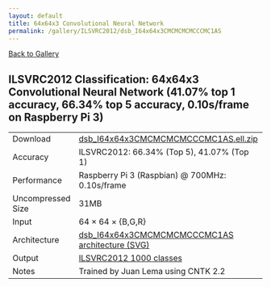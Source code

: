 ```yaml
---
layout: default
title: 64x64x3 Convolutional Neural Network
permalink: /gallery/ILSVRC2012/dsb_I64x64x3CMCMCMCMCCCMC1AS
---
```


[Back to Gallery](/ELL/gallery)

## ILSVRC2012 Classification: 64x64x3 Convolutional Neural Network (41.07% top 1 accuracy, 66.34% top 5 accuracy, 0.10s/frame on Raspberry Pi 3)

<table class="table table-striped table-bordered">
    <tr>
        <td> Download </td>
        <td colspan="3"> <a href="https://github.com/Microsoft/ELL-models/raw/master/models/ILSVRC2012/dsb_I64x64x3CMCMCMCMCCCMC1AS/dsb_I64x64x3CMCMCMCMCCCMC1AS.ell.zip">dsb_I64x64x3CMCMCMCMCCCMC1AS.ell.zip</a></td>
    </tr>
    <tr>
        <td> Accuracy </td>
        <td colspan="3"> ILSVRC2012: 66.34% (Top 5), 41.07% (Top 1) </td>
    </tr>
    <tr>
        <td> Performance </td>
        <td colspan="3"> Raspberry Pi 3 (Raspbian) @ 700MHz: 0.10s/frame </td>
    </tr>
    <tr>
        <td> Uncompressed Size </td>
        <td colspan="3"> 31MB </td>
    </tr>
    <tr>
        <td> Input </td>
        <td colspan="3"> 64 &times; 64 &times; {B,G,R} </td>
    </tr>
    <tr>
        <td> Architecture </td>
        <td>
            <a href="https://github.com/Microsoft/ELL-models/raw/master/models/ILSVRC2012/dsb_I64x64x3CMCMCMCMCCCMC1AS/dsb_I64x64x3CMCMCMCMCCCMC1AS.cntk.svg?sanitize=true" target="_blank">dsb_I64x64x3CMCMCMCMCCCMC1AS architecture (SVG)</a>
        </td>
    </tr>
    <tr>
        <td> Output </td>
        <td colspan="3"> <a href="https://github.com/Microsoft/ELL-models/raw/master/models/ILSVRC2012/categories.txt">ILSVRC2012 1000 classes</a> </td>
    </tr>
    <tr>
        <td> Notes </td>
        <td colspan="3"> Trained by Juan Lema using CNTK 2.2 </td>
    </tr>
</table>

